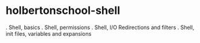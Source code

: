 # holbertonschool-shell
  . Shell, basics
  . Shell, permissions
  . Shell, I/O Redirections and filters
  . Shell, init files, variables and expansions
